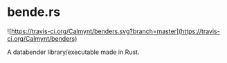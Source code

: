 # bende.rs

![https://travis-ci.org/Calmynt/benders.svg?branch=master](https://travis-ci.org/Calmynt/benders)

A databender library/executable made in Rust.
